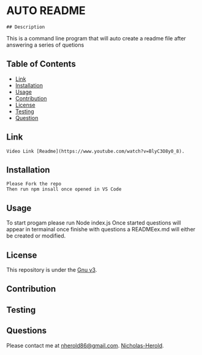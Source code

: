 # AUTO README

    ## Description

This is a command line program that will auto create a readme file after answering a series of quetions

## Table of Contents

- [Link](#link)
- [Installation](#installation)
- [Usage](#usage)
- [Contribution](#contribution)
- [License](#license)
- [Testing](#testing)
- [Question](#questions)

## Link

    Video Link [Readme](https://www.youtube.com/watch?v=BlyC3O8y0_8).

## Installation

    Please Fork the repo
    Then run npm insall once opened in VS Code

## Usage

To start progam please run Node index.js
Once started questions will appear in termainal
once finishe with questions a READMEex.md will either be created or modified.

## License

This repository is under the [Gnu v3](undefined).

## Contribution

## Testing

## Questions

Please contact me at [nherold86@gmail.com](mailto:nherold86@gmail.com). [Nicholas-Herold](https://github.com/Nicholas-Herold).
